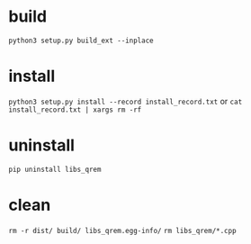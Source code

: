 # build

`python3 setup.py build_ext --inplace`

# install

`python3 setup.py install --record install_record.txt`
or
`cat install_record.txt | xargs rm -rf`

# uninstall

`pip uninstall libs_qrem`

# clean

`rm -r dist/ build/ libs_qrem.egg-info/`
`rm libs_qrem/*.cpp`